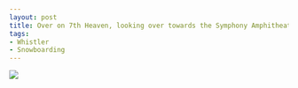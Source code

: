 ```yaml
---
layout: post
title: Over on 7th Heaven, looking over towards the Symphony Amphitheater
tags:
- Whistler
- Snowboarding
---
```

![](http://25.media.tumblr.com/tumblr_lhajkhBvrY1qfxyc6o1_1280.jpg)


